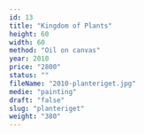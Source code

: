 ```yaml
---
id: 13
title: "Kingdom of Plants"
height: 60
width: 60
method: "Oil on canvas"
year: 2010
price: "2800"
status: ""
fileName: "2010-planteriget.jpg"
medie: "painting"
draft: "false"
slug: "planteriget"
weight: "380"
---
```

